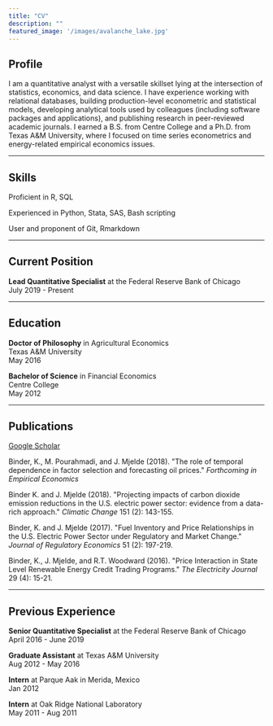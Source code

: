 ```yaml
---
title: "CV"
description: ""
featured_image: '/images/avalanche_lake.jpg'
---
```


## Profile

I am a quantitative analyst with a versatile skillset lying at the intersection of statistics, economics, and data science. I have experience working with relational databases, building production-level econometric and statistical models, developing analytical tools used by colleagues (including software packages and applications), and publishing research in peer-reviewed academic journals. I earned a B.S. from Centre College and a Ph.D. from Texas A&M University, where I focused on time series econometrics and energy-related empirical economics issues.

***

## Skills

Proficient in R, SQL

Experienced in Python, Stata, SAS, Bash scripting

User and proponent of Git, Rmarkdown

***

## Current Position


**Lead Quantitative Specialist** at the Federal Reserve Bank of Chicago  
July 2019 - Present

***

## Education

**Doctor of Philosophy** in Agricultural Economics  
Texas A&M University  
May 2016

**Bachelor of Science** in Financial Economics  
Centre College  
May 2012

***

## Publications

[Google Scholar](https://scholar.google.com/citations?hl=en&user=oxUKuKkAAAAJ)

Binder, K., M. Pourahmadi, and J. Mjelde (2018). "The role of temporal dependence in factor selection and forecasting oil prices." *Forthcoming in Empirical Economics* 

Binder K. and J. Mjelde (2018). "Projecting impacts of carbon dioxide emission reductions in the U.S. electric power sector: evidence from a data-rich approach." *Climatic Change* 151 (2): 143-155.

Binder, K. and J. Mjelde (2017). "Fuel Inventory and Price Relationships in the U.S. Electric Power Sector under Regulatory and Market Change." *Journal of Regulatory Economics* 51 (2): 197-219.

Binder, K., J. Mjelde, and R.T. Woodward (2016). "Price Interaction in State Level Renewable Energy Credit Trading Programs." *The Electricity Journal* 29 (4): 15-21.

***

## Previous Experience

**Senior Quantitative Specialist** at the Federal Reserve Bank of Chicago  
April 2016 - June 2019

**Graduate Assistant** at Texas A&M University  
Aug 2012 - May 2016  

**Intern** at Parque Aak in Merida, Mexico  
Jan 2012

**Intern** at Oak Ridge National Laboratory  
May 2011 - Aug 2011  


